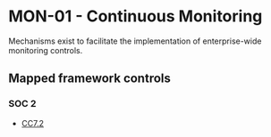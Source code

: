 # MON-01 - Continuous Monitoring
Mechanisms exist to facilitate the implementation of enterprise-wide monitoring controls.
## Mapped framework controls
### SOC 2
- [CC7.2](../soc2/cc72.md)